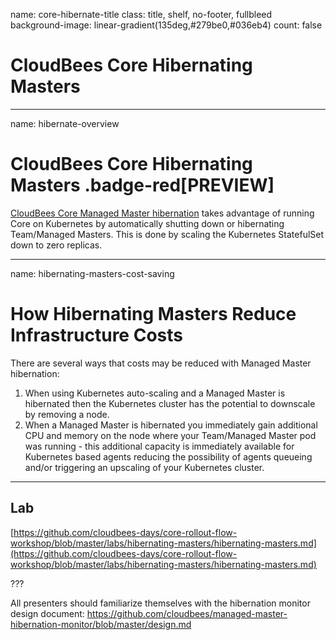 name: core-hibernate-title
class: title, shelf, no-footer, fullbleed
background-image: linear-gradient(135deg,#279be0,#036eb4)
count: false

# CloudBees Core Hibernating Masters

---
name: hibernate-overview

# CloudBees Core Hibernating Masters .badge-red[PREVIEW]

[CloudBees Core Managed Master hibernation](https://docs.cloudbees.com/docs/cloudbees-core/latest/cloud-admin-guide/managing-masters#_hibernation_in_managed_masters) takes advantage of running Core on Kubernetes by automatically shutting down or hibernating Team/Managed Masters. This is done by scaling the Kubernetes StatefulSet down to zero replicas.

---
name: hibernating-masters-cost-saving

# How Hibernating Masters Reduce Infrastructure Costs

There are several ways that costs may be reduced with Managed Master hibernation:

1. When using Kubernetes auto-scaling and a Managed Master is hibernated then the Kubernetes cluster has the potential to downscale by removing a node.
2. When a Managed Master is hibernated you immediately gain additional CPU and memory on the node where your Team/Managed Master pod was running - this additional capacity is immediately available for Kubernetes based agents reducing the possibility of agents queueing and/or triggering an upscaling of your Kubernetes cluster. 

---

## Lab

[https://github.com/cloudbees-days/core-rollout-flow-workshop/blob/master/labs/hibernating-masters/hibernating-masters.md](https://github.com/cloudbees-days/core-rollout-flow-workshop/blob/master/labs/hibernating-masters/hibernating-masters.md)

???

All presenters should familiarize themselves with the hibernation monitor design document: https://github.com/cloudbees/managed-master-hibernation-monitor/blob/master/design.md 